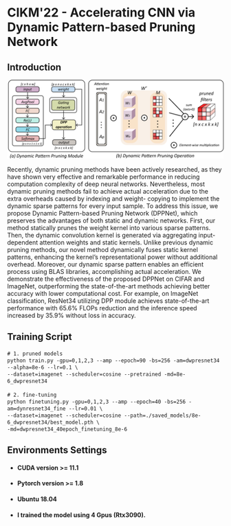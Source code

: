 # CIKM'22 - Accelerating CNN via Dynamic Pattern-based Pruning Network
## Introduction

![ex_screenshot](./fig/method.png)

Recently, dynamic pruning methods have been actively researched,
as they have shown very effective and remarkable performance in
reducing computation complexity of deep neural networks. Nevertheless, 
most dynamic pruning methods fail to achieve actual acceleration 
due to the extra overheads caused by indexing and weight-
copying to implement the dynamic sparse patterns for every input
sample. To address this issue, we propose Dynamic Pattern-based
Pruning Network (DPPNet), which preserves the advantages of both
static and dynamic networks. First, our method statically prunes
the weight kernel into various sparse patterns. Then, the dynamic
convolution kernel is generated via aggregating input-dependent
attention weights and static kernels. Unlike previous dynamic pruning methods, 
our novel method dynamically fuses static kernel
patterns, enhancing the kernel’s representational power without
additional overhead. Moreover, our dynamic sparse pattern enables
an efficient process using BLAS libraries, accomplishing actual acceleration. 
We demonstrate the effectiveness of the proposed DPPNet on CIFAR and ImageNet, 
outperforming the state-of-the-art methods achieving better accuracy with lower computational cost.
For example, on ImageNet classification, ResNet34 utilizing DPP
module achieves state-of-the-art performance with 65.6% FLOPs
reduction and the inference speed increased by 35.9% without loss
in accuracy.

## Training Script
```
# 1. pruned models
python train.py -gpu=0,1,2,3 --amp --epoch=90 -bs=256 -am=dwpresnet34 --alpha=8e-6 --lr=0.1 \
--dataset=imagenet --scheduler=cosine --pretrained -md=8e-6_dwpresnet34

# 2. fine-tuning
python finetuning.py -gpu=0,1,2,3 --amp --epoch=40 -bs=256 -am=dynresnet34_fine --lr=0.01 \
--dataset=imagenet --scheduler=cosine --path=./saved_models/8e-6_dwpresnet34/best_model.pth \
-md=dwpresnet34_40epoch_finetuning_8e-6
```

## Environments Settings

- #### CUDA version >= 11.1
- #### Pytorch version >= 1.8
- #### Ubuntu 18.04
- #### I trained the model using 4 Gpus (Rtx3090).

